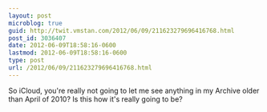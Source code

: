 ```yaml
---
layout: post
microblog: true
guid: http://twit.vmstan.com/2012/06/09/211623279696416768.html
post_id: 3036407
date: 2012-06-09T18:58:16-0600
lastmod: 2012-06-09T18:58:16-0600
type: post
url: /2012/06/09/211623279696416768.html
---
```

So iCloud, you're really not going to let me see anything in my Archive older than April of 2010? Is this how it's really going to be?
